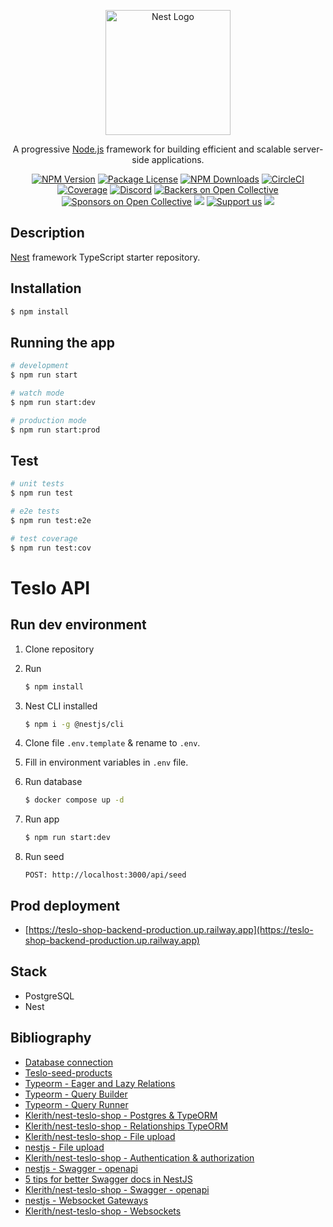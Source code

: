 <p align="center">
  <a href="http://nestjs.com/" target="blank"><img src="https://nestjs.com/img/logo-small.svg" width="200" alt="Nest Logo" /></a>
</p>

[circleci-image]: https://img.shields.io/circleci/build/github/nestjs/nest/master?token=abc123def456
[circleci-url]: https://circleci.com/gh/nestjs/nest

  <p align="center">A progressive <a href="http://nodejs.org" target="_blank">Node.js</a> framework for building efficient and scalable server-side applications.</p>
    <p align="center">
<a href="https://www.npmjs.com/~nestjscore" target="_blank"><img src="https://img.shields.io/npm/v/@nestjs/core.svg" alt="NPM Version" /></a>
<a href="https://www.npmjs.com/~nestjscore" target="_blank"><img src="https://img.shields.io/npm/l/@nestjs/core.svg" alt="Package License" /></a>
<a href="https://www.npmjs.com/~nestjscore" target="_blank"><img src="https://img.shields.io/npm/dm/@nestjs/common.svg" alt="NPM Downloads" /></a>
<a href="https://circleci.com/gh/nestjs/nest" target="_blank"><img src="https://img.shields.io/circleci/build/github/nestjs/nest/master" alt="CircleCI" /></a>
<a href="https://coveralls.io/github/nestjs/nest?branch=master" target="_blank"><img src="https://coveralls.io/repos/github/nestjs/nest/badge.svg?branch=master#9" alt="Coverage" /></a>
<a href="https://discord.gg/G7Qnnhy" target="_blank"><img src="https://img.shields.io/badge/discord-online-brightgreen.svg" alt="Discord"/></a>
<a href="https://opencollective.com/nest#backer" target="_blank"><img src="https://opencollective.com/nest/backers/badge.svg" alt="Backers on Open Collective" /></a>
<a href="https://opencollective.com/nest#sponsor" target="_blank"><img src="https://opencollective.com/nest/sponsors/badge.svg" alt="Sponsors on Open Collective" /></a>
  <a href="https://paypal.me/kamilmysliwiec" target="_blank"><img src="https://img.shields.io/badge/Donate-PayPal-ff3f59.svg"/></a>
    <a href="https://opencollective.com/nest#sponsor"  target="_blank"><img src="https://img.shields.io/badge/Support%20us-Open%20Collective-41B883.svg" alt="Support us"></a>
  <a href="https://twitter.com/nestframework" target="_blank"><img src="https://img.shields.io/twitter/follow/nestframework.svg?style=social&label=Follow"></a>
</p>
  <!--[![Backers on Open Collective](https://opencollective.com/nest/backers/badge.svg)](https://opencollective.com/nest#backer)
  [![Sponsors on Open Collective](https://opencollective.com/nest/sponsors/badge.svg)](https://opencollective.com/nest#sponsor)-->

## Description

[Nest](https://github.com/nestjs/nest) framework TypeScript starter repository.

## Installation

```bash
$ npm install
```

## Running the app

```bash
# development
$ npm run start

# watch mode
$ npm run start:dev

# production mode
$ npm run start:prod
```

## Test

```bash
# unit tests
$ npm run test

# e2e tests
$ npm run test:e2e

# test coverage
$ npm run test:cov
```

# Teslo API

## Run dev environment

1. Clone repository
   
2. Run
   
   ```bash
   $ npm install
   ```
   
3. Nest CLI installed

   ```bash
   $ npm i -g @nestjs/cli
   ```

4. Clone file ```.env.template``` & rename to ```.env```. 
   
5. Fill in environment variables in ```.env``` file.
   
6. Run database

   ```bash
   $ docker compose up -d
   ```

7. Run app

   ```bash
   $ npm run start:dev
   ```

8. Run seed
   ```
   POST: http://localhost:3000/api/seed
   ```

## Prod deployment

- [https://teslo-shop-backend-production.up.railway.app](https://teslo-shop-backend-production.up.railway.app)

## Stack

- PostgreSQL
- Nest

## Bibliography

- [Database connection](https://docs.nestjs.com/techniques/database)
- [Teslo-seed-products](https://gist.github.com/Klerith/1fb1b9f758bb0c5b2253dfc94f09e1b6)
- [Typeorm - Eager and Lazy Relations](https://orkhan.gitbook.io/typeorm/docs/eager-and-lazy-relations)
- [Typeorm - Query Builder](https://orkhan.gitbook.io/typeorm/docs/insert-query-builder)
- [Typeorm - Query Runner](https://orkhan.gitbook.io/typeorm/docs/query-runner)
- [Klerith/nest-teslo-shop - Postgres & TypeORM](https://github.com/Klerith/nest-teslo-shop/tree/fin-seccion-10)
- [Klerith/nest-teslo-shop - Relationships TypeORM](https://github.com/Klerith/nest-teslo-shop/tree/fin-seccion-11)
- [Klerith/nest-teslo-shop - File upload](https://github.com/Klerith/nest-teslo-shop/tree/fin-seccion-12)
- [nestjs - File upload](https://docs.nestjs.com/techniques/file-upload)
- [Klerith/nest-teslo-shop - Authentication & authorization](https://github.com/Klerith/nest-teslo-shop/tree/fin-seccion-13)
- [nestjs - Swagger - openapi](https://docs.nestjs.com/openapi/introduction)
- [5 tips for better Swagger docs in NestJS](https://dev.to/antoncodes/5-tips-for-better-swagger-docs-in-nestjs-ng9)
- [Klerith/nest-teslo-shop - Swagger - openapi](https://github.com/Klerith/nest-teslo-shop/tree/fin-seccion-14)
- [nestjs - Websocket Gateways](https://docs.nestjs.com/websockets/gateways)
- [Klerith/nest-teslo-shop - Websockets](https://github.com/Klerith/nest-teslo-shop/tree/fin-seccion-15)

